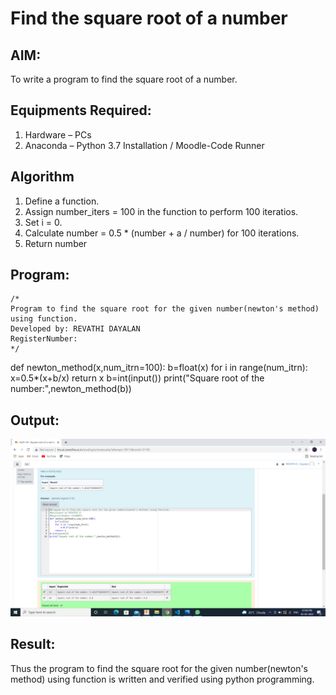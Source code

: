 # Find the square root of a number

## AIM:
To write a program to find the square root of a number.

## Equipments Required:
1. Hardware – PCs
2. Anaconda – Python 3.7 Installation / Moodle-Code Runner

## Algorithm
1. Define a function.
2. Assign number_iters = 100 in the function to perform 100 iteratios.
3. Set i = 0.
4. Calculate  number = 0.5 * (number + a / number) for 100 iterations.
5. Return number

## Program:
```
/*
Program to find the square root for the given number(newton's method) using function.
Developed by: REVATHI DAYALAN
RegisterNumber:  
*/
```
def newton_method(x,num_itrn=100):
    b=float(x)
    for i in range(num_itrn):  
        x=0.5*(x+b/x)
    return x
b=int(input())
print("Square root of the number:",newton_method(b))

## Output:
![output](.//square.png)


## Result:
Thus the program to find the square root for the given number(newton's method) using function is written and verified using python programming.
